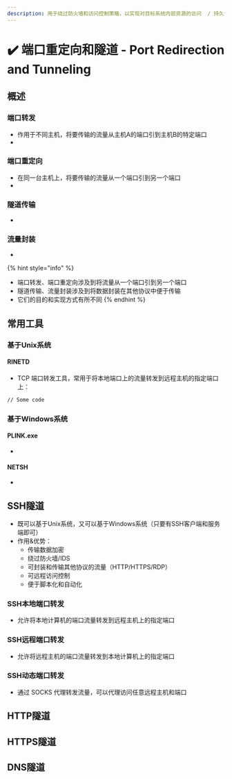 ```yaml
---
description: 用于绕过防火墙和访问控制策略，以实现对目标系统内部资源的访问  / 持久访问
---
```


# ✔️ 端口重定向和隧道 - Port Redirection and Tunneling

## 概述

### 端口转发

* 作用于不同主机，将要传输的流量从主机A的端口引到主机B的特定端口
*





### 端口重定向

* 在同一台主机上，将要传输的流量从一个端口引到另一个端口
*



### 隧道传输

*



### 流量封装

*





{% hint style="info" %}
* 端口转发、端口重定向涉及到将流量从一个端口引到另一个端口
* 隧道传输、流量封装涉及到将数据封装在其他协议中便于传输
* 它们的目的和实现方式有所不同
{% endhint %}

## 常用工具

### 基于Unix系统

#### RINETD&#x20;

* TCP 端口转发工具，常用于将本地端口上的流量转发到远程主机的指定端口上：

```bash
// Some code
```





### 基于Windows系统

#### PLINK.exe&#x20;

*



#### NETSH

*





## SSH隧道

* 既可以基于Unix系统，又可以基于Windows系统（只要有SSH客户端和服务端即可）
* 作用&优势：
  * 传输数据加密
  * 绕过防火墙/IDS
  * 可封装和传输其他协议的流量（HTTP/HTTPS/RDP）
  * 可远程访问控制
  * 便于脚本化和自动化

### SSH本地端口转发

* 允许将本地计算机的端口流量转发到远程主机上的指定端口



### SSH远程端口转发

* 允许将远程主机的端口流量转发到本地计算机上的指定端口





### SSH动态端口转发

* 通过 SOCKS 代理转发流量，可以代理访问任意远程主机和端口





## HTTP隧道







## HTTPS隧道





## DNS隧道

